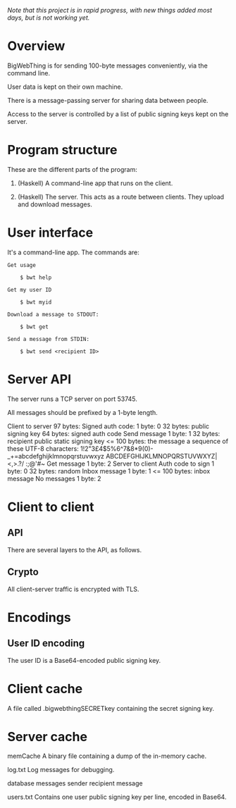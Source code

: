 *Note that this project is in rapid progress, with new things added most days, but is not working yet.*

# Overview

BigWebThing is for sending 100-byte messages conveniently, via the command line.

User data is kept on their own machine.

There is a message-passing server for sharing data between people.

Access to the server is controlled by a list of public signing keys kept on the server.

# Program structure

These are the different parts of the program:

1. (Haskell) A command-line app that runs on the client.

6. (Haskell) The server. This acts as a route between clients. They upload and download messages.

# User interface

It's a command-line app. The commands are:

    Get usage

        $ bwt help

    Get my user ID

        $ bwt myid

    Download a message to STDOUT:

        $ bwt get

    Send a message from STDIN:

        $ bwt send <recipient ID>

# Server API

The server runs a TCP server on port 53745.

All messages should be prefixed by a 1-byte length.

Client to server
    97 bytes: Signed auth code:
        1 byte: 0
        32 bytes: public signing key
        64 bytes: signed auth code
    Send message
        1 byte: 1
        32 bytes: recipient public static signing key
        <= 100 bytes: the message
            a sequence of these UTF-8 characters:
            1!2"3£4$5%6^7&8*9(0)-_+=abcdefghijklmnopqrstuvwxyz
            ABCDEFGHIJKLMNOPQRSTUVWXYZ|\<,>.?/ :;@'#~
    Get message
        1 byte: 2
Server to client
    Auth code to sign
        1 byte: 0
        32 bytes: random
    Inbox message
        1 byte: 1
        <= 100 bytes: inbox message
    No messages
        1 byte: 2

# Client to client

## API

There are several layers to the API, as follows.

## Crypto

All client-server traffic is encrypted with TLS.

# Encodings

## User ID encoding

The user ID is a Base64-encoded public signing key.

# Client cache

A file called .bigwebthingSECRETkey containing the secret signing key.

# Server cache

memCache
    A binary file containing a dump of the in-memory cache.

log.txt
    Log messages for debugging.

database
    messages
        sender
        recipient
        message

users.txt
    Contains one user public signing key per line, encoded in Base64.
